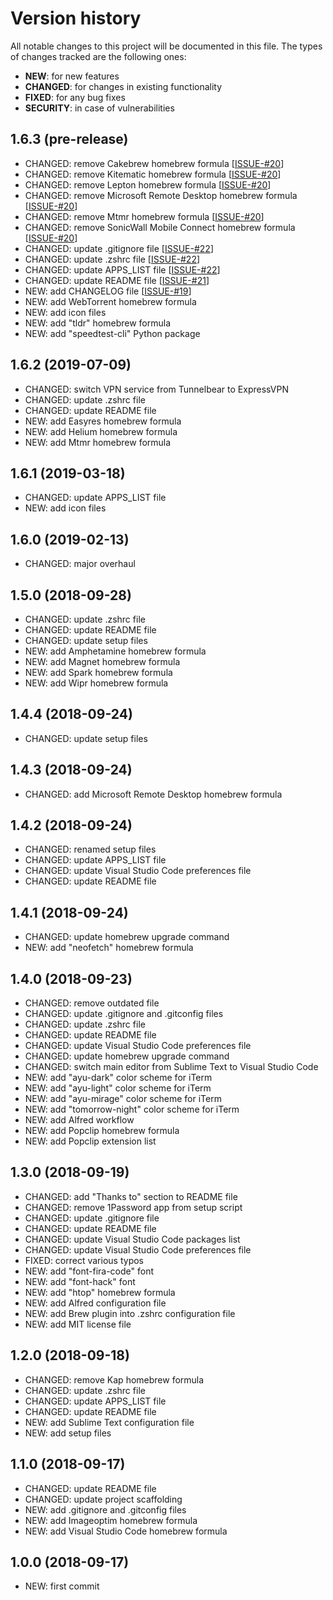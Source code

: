 # Version history

All notable changes to this project will be documented in this file. The types of changes tracked are the following ones:

* __NEW__: for new features
* __CHANGED__: for changes in existing functionality
* __FIXED__: for any bug fixes
* __SECURITY__: in case of vulnerabilities

## __1.6.3__ (pre-release)

* CHANGED: remove Cakebrew homebrew formula [[ISSUE-#20](https://github.com/MarioCatuogno/Clean-macOS/issues/20)]
* CHANGED: remove Kitematic homebrew formula [[ISSUE-#20](https://github.com/MarioCatuogno/Clean-macOS/issues/20)]
* CHANGED: remove Lepton homebrew formula [[ISSUE-#20](https://github.com/MarioCatuogno/Clean-macOS/issues/20)]
* CHANGED: remove Microsoft Remote Desktop homebrew formula [[ISSUE-#20](https://github.com/MarioCatuogno/Clean-macOS/issues/20)]
* CHANGED: remove Mtmr homebrew formula [[ISSUE-#20](https://github.com/MarioCatuogno/Clean-macOS/issues/20)]
* CHANGED: remove SonicWall Mobile Connect homebrew formula [[ISSUE-#20](https://github.com/MarioCatuogno/Clean-macOS/issues/20)]
* CHANGED: update .gitignore file [[ISSUE-#22](https://github.com/MarioCatuogno/Clean-macOS/issues/22)]
* CHANGED: update .zshrc file [[ISSUE-#22](https://github.com/MarioCatuogno/Clean-macOS/issues/22)]
* CHANGED: update APPS_LIST file [[ISSUE-#22](https://github.com/MarioCatuogno/Clean-macOS/issues/22)]
* CHANGED: update README file [[ISSUE-#21](https://github.com/MarioCatuogno/Clean-macOS/issues/21)]
* NEW: add CHANGELOG file [[ISSUE-#19](https://github.com/MarioCatuogno/Clean-macOS/issues/19)]
* NEW: add WebTorrent homebrew formula
* NEW: add icon files
* NEW: add "tldr" homebrew formula
* NEW: add "speedtest-cli" Python package

## __1.6.2__ (2019-07-09)

* CHANGED: switch VPN service from Tunnelbear to ExpressVPN
* CHANGED: update .zshrc file
* CHANGED: update README file
* NEW: add Easyres homebrew formula
* NEW: add Helium homebrew formula
* NEW: add Mtmr homebrew formula

## __1.6.1__ (2019-03-18)

* CHANGED: update APPS_LIST file
* NEW: add icon files

## __1.6.0__ (2019-02-13)

* CHANGED: major overhaul

## __1.5.0__ (2018-09-28)

* CHANGED: update .zshrc file
* CHANGED: update README file
* CHANGED: update setup files
* NEW: add Amphetamine homebrew formula
* NEW: add Magnet homebrew formula
* NEW: add Spark homebrew formula
* NEW: add Wipr homebrew formula

## __1.4.4__ (2018-09-24)

* CHANGED: update setup files

## __1.4.3__ (2018-09-24)

* CHANGED: add Microsoft Remote Desktop homebrew formula

## __1.4.2__ (2018-09-24)

* CHANGED: renamed setup files
* CHANGED: update APPS_LIST file
* CHANGED: update Visual Studio Code preferences file
* CHANGED: update README file

## __1.4.1__ (2018-09-24)

* CHANGED: update homebrew upgrade command
* NEW: add "neofetch" homebrew formula

## __1.4.0__ (2018-09-23)

* CHANGED: remove outdated file
* CHANGED: update .gitignore and .gitconfig files
* CHANGED: update .zshrc file
* CHANGED: update README file
* CHANGED: update Visual Studio Code preferences file
* CHANGED: update homebrew upgrade command
* CHANGED: switch main editor from Sublime Text to Visual Studio Code
* NEW: add "ayu-dark" color scheme for iTerm
* NEW: add "ayu-light" color scheme for iTerm
* NEW: add "ayu-mirage" color scheme for iTerm
* NEW: add "tomorrow-night" color scheme for iTerm
* NEW: add Alfred workflow
* NEW: add Popclip homebrew formula
* NEW: add Popclip extension list

## __1.3.0__ (2018-09-19)

* CHANGED: add "Thanks to" section to README file
* CHANGED: remove 1Password app from setup script
* CHANGED: update .gitignore file
* CHANGED: update README file
* CHANGED: update Visual Studio Code packages list
* CHANGED: update Visual Studio Code preferences file
* FIXED: correct various typos
* NEW: add "font-fira-code" font
* NEW: add "font-hack" font
* NEW: add "htop" homebrew formula
* NEW: add Alfred configuration file
* NEW: add Brew plugin into .zshrc configuration file
* NEW: add MIT license file

## __1.2.0__ (2018-09-18)

* CHANGED: remove Kap homebrew formula
* CHANGED: update .zshrc file
* CHANGED: update APPS_LIST file
* CHANGED: update README file
* NEW: add Sublime Text configuration file
* NEW: add setup files

## __1.1.0__ (2018-09-17)

* CHANGED: update README file
* CHANGED: update project scaffolding
* NEW: add .gitignore and .gitconfig files
* NEW: add Imageoptim homebrew formula
* NEW: add Visual Studio Code homebrew formula

## __1.0.0__ (2018-09-17)

* NEW: first commit
